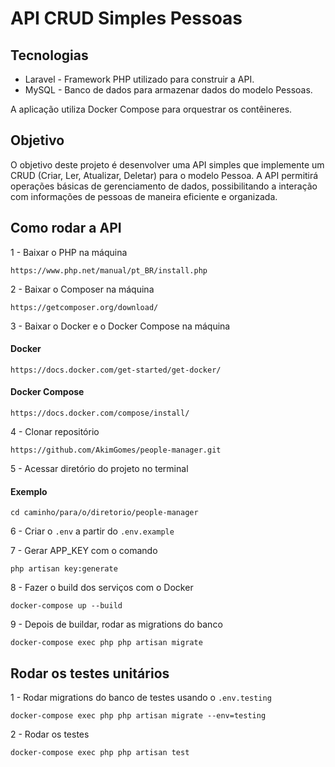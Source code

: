 # API CRUD Simples Pessoas

## Tecnologias

- Laravel - Framework PHP utilizado para construir a API.
- MySQL - Banco de dados para armazenar dados do modelo Pessoas.

A aplicação utiliza Docker Compose para orquestrar os contêineres.

## Objetivo
O objetivo deste projeto é desenvolver uma API simples que implemente um CRUD (Criar, Ler, Atualizar, Deletar) para o modelo Pessoa. A API permitirá operações básicas de gerenciamento de dados, possibilitando a interação com informações de pessoas de maneira eficiente e organizada.

## Como rodar a API

1 - Baixar o PHP na máquina
```
https://www.php.net/manual/pt_BR/install.php
```

2 - Baixar o Composer na máquina
```
https://getcomposer.org/download/
```

3 - Baixar o Docker e o Docker Compose na máquina
#### Docker
```
https://docs.docker.com/get-started/get-docker/
```
#### Docker Compose
```
https://docs.docker.com/compose/install/
```

4 - Clonar repositório
```
https://github.com/AkimGomes/people-manager.git
```

5 - Acessar diretório do projeto no terminal
#### Exemplo
```
cd caminho/para/o/diretorio/people-manager
```

6 - Criar o ```.env``` a partir do ```.env.example```

7 - Gerar APP_KEY com o comando
```
php artisan key:generate
```

8 - Fazer o build dos serviços com o Docker
```
docker-compose up --build
```

9 - Depois de buildar, rodar as migrations do banco
```
docker-compose exec php php artisan migrate
```

## Rodar os testes unitários

1 - Rodar migrations do banco de testes usando o ```.env.testing```
```
docker-compose exec php php artisan migrate --env=testing
```

2 - Rodar os testes
```
docker-compose exec php php artisan test
```
